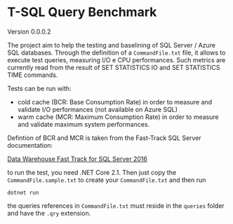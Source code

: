 # T-SQL Query Benchmark

Version 0.0.0.2

The project aim to help the testing and baselining of SQL Server / Azure SQL databases.
Through the definition of a `CommandFile.txt` file, it allows to execute test queries, measuring I/O e CPU performances.
Such metrics are currently read from the result of SET STATISTICS IO and SET STATISTICS TIME commands.

Tests can be run with:

- cold cache (BCR: Base Consumption Rate) in order to measure and validate I/O performances (not available on Azure SQL)
- warm cache (MCR: Maximum Consumption Rate) in order to measure and validate maximum system performances.

Defintion of BCR and MCR is taken from the Fast-Track SQL Server documentation:

[Data Warehouse Fast Track for SQL Server 2016](https://www.jamesserra.com/archive/2016/10/data-warehouse-fast-track-for-sql-server-2016/)

to run the test, you need .NET Core 2.1. Then just copy the `CommandFile.sample.txt` to create your `CommandFile.txt` and then run

`dotnet run`

the queries references in `CommandFile.txt` must reside in the `queries` folder and have the `.qry` extension.
